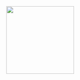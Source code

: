 <img height="180em" src="https://github-readme-stats.vercel.app/api?username=ramirolopescanadell&show_icons=true&hide_border=true&&count_private=true&include_all_commits=true" />
